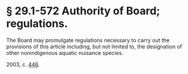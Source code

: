 # § 29.1-572 Authority of Board; regulations.

<p>The Board may promulgate regulations necessary to carry out the provisions of this article including, but not limited to, the designation of other nonindigenous aquatic nuisance species.</p><p>2003, c. <a href='http://lis.virginia.gov/cgi-bin/legp604.exe?031+ful+CHAP0446'>446</a>.</p>